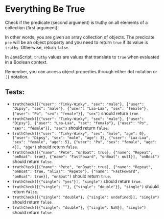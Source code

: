 # Everything Be True

Check if the predicate (second argument) is truthy on all elements of a collection (first argument).

In other words, you are given an array collection of objects.
The predicate `pre` will be an object property and you need to return `true` if its value is `truthy`.
Otherwise, return `false`.

In JavaScript, `truthy` values are values that translate to `true` when evaluated in a Boolean context.

Remember, you can access object properties through either dot notation or `[]` notation.

## Tests:

-   `truthCheck([{"user": "Tinky-Winky", "sex": "male"}, {"user": "Dipsy", "sex": "male"}, {"user": "Laa-Laa", "sex": "female"}, {"user": "Po", "sex": "female"}], "sex")` should return `true`.
-   `truthCheck([{"user": "Tinky-Winky", "sex": "male"}, {"user": "Dipsy"}, {"user": "Laa-Laa", "sex": "female"}, {"user": "Po", "sex": "female"}], "sex")` should return `false`.
-   `truthCheck([{"user": "Tinky-Winky", "sex": "male", "age": 0}, {"user": "Dipsy", "sex": "male", "age": 3}, {"user": "Laa-Laa", "sex": "female", "age": 5}, {"user": "Po", "sex": "female", "age": 4}], "age")` should return `false`.
-   `truthCheck([{"name": "Pete", "onBoat": true}, {"name": "Repeat", "onBoat": true}, {"name": "FastFoward", "onBoat": null}], "onBoat")` should return `false`.
-   `truthCheck([{"name": "Pete", "onBoat": true}, {"name": "Repeat", "onBoat": true, "alias": "Repete"}, {"name": "FastFoward", "onBoat": true}], "onBoat")` should return `true`.
-   `truthCheck([{"single": "yes"}], "single")` should return `true`.
-   `truthCheck([{"single": ""}, {"single": "double"}], "single")` should return `false`.
-   `truthCheck([{"single": "double"}, {"single": undefined}], "single")` should return `false`.
-   `truthCheck([{"single": "double"}, {"single": NaN}], "single")` should return `false`.
